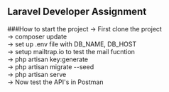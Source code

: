 ## Laravel Developer Assignment

###How to start the project
-> First clone the project </br>
-> composer update </br>
-> set up .env file with DB_NAME, DB_HOST </br>
-> setup mailtrap.io to test the mail fucntion </br>
-> php artisan key:generate </br>
-> php artisan migrate --seed </br>
-> php artisan serve </br>
-> Now test the API's in Postman 
